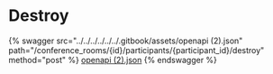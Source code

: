 # Destroy

{% swagger src="../../../../../../.gitbook/assets/openapi (2).json" path="/conference_rooms/{id}/participants/{participant_id}/destroy" method="post" %}
[openapi (2).json](<../../../../../../.gitbook/assets/openapi (2).json>)
{% endswagger %}
